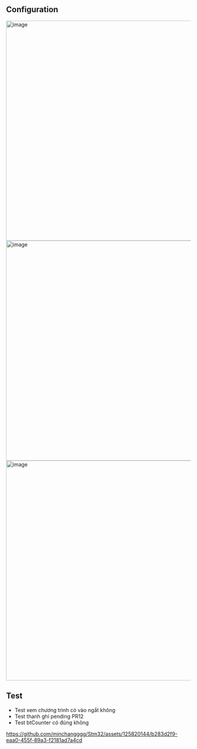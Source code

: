 ## Configuration 
<img width="600" alt="image" src="https://github.com/minchangggg/Stm32/assets/125820144/43c50d59-3166-4b48-bac3-ec08d7302469">

<img width="600" alt="image" src="https://github.com/minchangggg/Stm32/assets/125820144/cd7a5589-4116-45bc-9d33-16c907030519">

<img width="600" alt="image" src="https://github.com/minchangggg/Stm32/assets/125820144/38b934a3-999b-48fb-8826-8f2767423ff1">

## Test
+ Test xem chương trình có vào ngắt không
+ Test thanh ghi pending PR12
+ Test btCounter có đúng không

https://github.com/minchangggg/Stm32/assets/125820144/b283d2f9-eaa0-455f-89a3-f2181ad7a4cd
